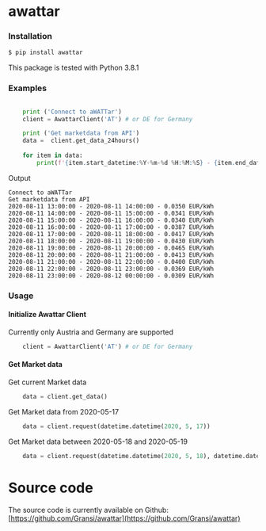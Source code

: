 # awattar



###  Installation

```sh
$ pip install awattar
```

This package is tested with Python 3.8.1 

###  Examples

```python

    print ('Connect to aWATTar')
    client = AwattarClient('AT') # or DE for Germany

    print ('Get marketdata from API')
    data =  client.get_data_24hours()
    
    for item in data:
        print(f'{item.start_datetime:%Y-%m-%d %H:%M:%S} - {item.end_datetime:%Y-%m-%d %H:%M:%S} - {(item.marketprice / 1000):.4f} EUR/kWh')

```

Output
```
Connect to aWATTar
Get marketdata from API
2020-08-11 13:00:00 - 2020-08-11 14:00:00 - 0.0350 EUR/kWh
2020-08-11 14:00:00 - 2020-08-11 15:00:00 - 0.0341 EUR/kWh
2020-08-11 15:00:00 - 2020-08-11 16:00:00 - 0.0340 EUR/kWh
2020-08-11 16:00:00 - 2020-08-11 17:00:00 - 0.0387 EUR/kWh
2020-08-11 17:00:00 - 2020-08-11 18:00:00 - 0.0417 EUR/kWh
2020-08-11 18:00:00 - 2020-08-11 19:00:00 - 0.0430 EUR/kWh
2020-08-11 19:00:00 - 2020-08-11 20:00:00 - 0.0465 EUR/kWh
2020-08-11 20:00:00 - 2020-08-11 21:00:00 - 0.0413 EUR/kWh
2020-08-11 21:00:00 - 2020-08-11 22:00:00 - 0.0400 EUR/kWh
2020-08-11 22:00:00 - 2020-08-11 23:00:00 - 0.0369 EUR/kWh
2020-08-11 23:00:00 - 2020-08-12 00:00:00 - 0.0309 EUR/kWh
```

###  Usage

#### Initialize Awattar Client

Currently only Austria and Germany are supported

```python
    client = AwattarClient('AT') # or DE for Germany
```

#### Get Market data

Get current Market data

```python
    data = client.get_data()
```

Get Market data from 2020-05-17

```python
    data = client.request(datetime.datetime(2020, 5, 17))
```

Get Market data between 2020-05-18 and 2020-05-19
```python
    data = client.request(datetime.datetime(2020, 5, 18), datetime.datetime(2020, 5, 19))
```

# Source code
The source code is currently available on Github:[https://github.com/Gransi/awattar](https://github.com/Gransi/awattar)
